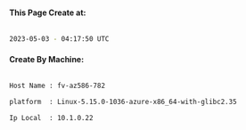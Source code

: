 
   
#### This Page Create at:

```bash

2023-05-03 - 04:17:50 UTC

```

#### Create By Machine:

```bash

Host Name : fv-az586-782

platform  : Linux-5.15.0-1036-azure-x86_64-with-glibc2.35

Ip Local  : 10.1.0.22

```

